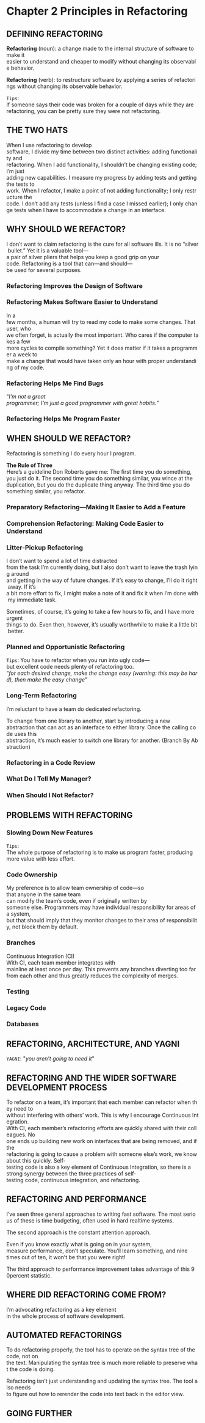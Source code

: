 # Chapter 2 Principles in Refactoring  
## DEFINING REFACTORING  

**Refactoring** (noun): a change made to the internal structure of software to make it easier to understand and cheaper to modify without changing its observable behavior.  

**Refactoring** (verb): to restructure software by applying a series of refactorings without changing its observable behavior.  

`Tips`: If someone says their code was broken for a couple of days while they are refactoring, you can be pretty sure they were not refactoring.  

## THE TWO HATS

When I use refactoring to develop software, I divide my time between two distinct activities: adding functionality and refactoring. When I add functionality, I shouldn’t be changing existing code; I’m just adding new capabilities. I measure my progress by adding tests and getting the tests to work. When I refactor, I make a point of not adding functionality; I only restructure the code. I don’t add any tests (unless I find a case I missed earlier); I only change tests
when I have to accommodate a change in an interface.  

## WHY SHOULD WE REFACTOR?

I don’t want to claim refactoring is the cure for all software ills. It is no “silver bullet.” Yet it is a valuable tool—a pair of silver pliers that helps you keep a good grip on your code. Refactoring is a tool that can—and should—be used for several purposes.  

### Refactoring Improves the Design of Software
### Refactoring Makes Software Easier to Understand

In a few months, a human will try to read my code to make some changes. That user, who we often forget, is actually the most important. Who cares if the computer takes a few more cycles to compile something? Yet it does matter if it takes a programmer a week to make a change that would have taken only an hour with proper understanding of my code.  

### Refactoring Helps Me Find Bugs
“*I’m not a great programmer; I’m just a good programmer with great habits.*”  

### Refactoring Helps Me Program Faster

## WHEN SHOULD WE REFACTOR?
Refactoring is something I do every hour I program. 

**The Rule of Three**  
Here’s a guideline Don Roberts gave me: The first time you do something, you just do it. The second time you do something similar, you wince at the duplication, but you do the duplicate thing anyway. The third time you do something similar, you refactor.

### Preparatory Refactoring—Making It Easier to Add a Feature

### Comprehension Refactoring: Making Code Easier to Understand

### Litter-Pickup Refactoring  
I don’t want to spend a lot of time distracted from the task I’m currently doing, but I also don’t want to leave the trash lying around and getting in the way of future changes. If it’s easy to change, I’ll do it right away. If it’s a bit more effort to fix, I might make a note of it and fix it when I’m done with my immediate task.  

Sometimes, of course, it’s going to take a few hours to fix, and I have more urgent things to do. Even then, however, it’s usually worthwhile to make it a little bit better. 

### Planned and Opportunistic Refactoring   

`Tips`: You have to refactor when you run into ugly code—but excellent code needs plenty of refactoring too.  
“*for each desired change, make the change easy (warning: this may be hard), then make the easy change*”

### Long-Term Refactoring  
I’m reluctant to have a team do dedicated refactoring.  

To change from one library to another, start by introducing a new abstraction that can act as an interface to either library. Once the calling code uses this abstraction, it’s much easier to switch one library for another. (Branch By Abstraction)

### Refactoring in a Code Review

### What Do I Tell My Manager?

### When Should I Not Refactor?

## PROBLEMS WITH REFACTORING

### Slowing Down New Features

`Tips`: The whole purpose of refactoring is to make us program faster, producing more value with less effort.

### Code Ownership

My preference is to allow team ownership of code—so that anyone in the same team 
can modify the team’s code, even if originally written by someone else. Programmers may have individual responsibility for areas of a system, but that should imply that they monitor changes to their area of responsibility, not block them by default.

### Branches
Continuous Integration (CI)  
With CI, each team member integrates with mainline at least once per day. This prevents any branches diverting too far from each other and thus greatly reduces the complexity of merges.

### Testing

### Legacy Code

### Databases

## REFACTORING, ARCHITECTURE, AND YAGNI
`YAGNI`: "_you aren’t going to need it_"  

## REFACTORING AND THE WIDER SOFTWARE DEVELOPMENT PROCESS

To refactor on a team, it’s important that each member can refactor when they need to without interfering with others’ work. This is why I encourage Continuous Integration. With CI, each member’s refactoring efforts are quickly shared with their colleagues. No one ends up building new work on interfaces that are being removed, and if the refactoring is going to cause a problem with someone else’s work, we know about this quickly. Self­testing code is also a key element of Continuous Integration, so there is a strong synergy between the three practices of self­testing code, continuous integration, and refactoring.

## REFACTORING AND PERFORMANCE

I’ve seen three general approaches to writing fast software. The most serious of these is time budgeting, often used in hard real­time systems. 

The second approach is the constant attention approach. 

Even if you know exactly what is going on in your system, measure performance, don’t speculate. You’ll learn something, and nine times out of ten, it won’t be that you were right!

The third approach to performance improvement takes advantage of this 90­percent statistic. 

## WHERE DID REFACTORING COME FROM?

I’m advocating refactoring as a key element in the whole process of software development. 

## AUTOMATED REFACTORINGS

To do refactoring properly, the tool has to operate on the syntax tree of the code, not on the text. Manipulating the syntax tree is much more reliable to preserve what the code is doing. 

Refactoring isn’t just understanding and updating the syntax tree. The tool also needs to figure out how to rerender the code into text back in the editor view. 

## GOING FURTHER

